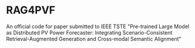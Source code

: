 # RAG4PVF
An official code for paper submitted to IEEE TSTE "Pre-trained Large Model as Distributed PV Power Forecaster: Integrating Scenario-Consistent Retrieval-Augmented Generation and Cross-modal Semantic Alignment"

